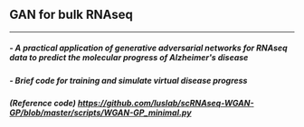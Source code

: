 ## GAN for bulk RNAseq
<hr/>

##### - A practical application of generative adversarial networks for RNAseq data to predict the molecular progress of Alzheimer's disease

##### - Brief code for training and simulate virtual disease progress

##### (Reference code) https://github.com/luslab/scRNAseq-WGAN-GP/blob/master/scripts/WGAN-GP_minimal.py
